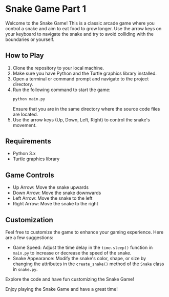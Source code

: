 # Snake Game Part 1

Welcome to the Snake Game! This is a classic arcade game where you control a snake and aim to eat food to grow longer. Use the arrow keys on your keyboard to navigate the snake and try to avoid colliding with the boundaries or yourself.

## How to Play

1. Clone the repository to your local machine.
2. Make sure you have Python and the Turtle graphics library installed.
3. Open a terminal or command prompt and navigate to the project directory.
4. Run the following command to start the game:
   ```python
   python main.py
   ```
   Ensure that you are in the same directory where the source code files are located.
5. Use the arrow keys (Up, Down, Left, Right) to control the snake's movement.

## Requirements

- Python 3.x
- Turtle graphics library

## Game Controls

- Up Arrow: Move the snake upwards
- Down Arrow: Move the snake downwards
- Left Arrow: Move the snake to the left
- Right Arrow: Move the snake to the right

## Customization

Feel free to customize the game to enhance your gaming experience. Here are a few suggestions:

- Game Speed: Adjust the time delay in the `time.sleep()` function in `main.py` to increase or decrease the speed of the snake.
- Snake Appearance: Modify the snake's color, shape, or size by changing the attributes in the `create_snake()` method of the `Snake` class in `snake.py`.

Explore the code and have fun customizing the Snake Game!

Enjoy playing the Snake Game and have a great time!
